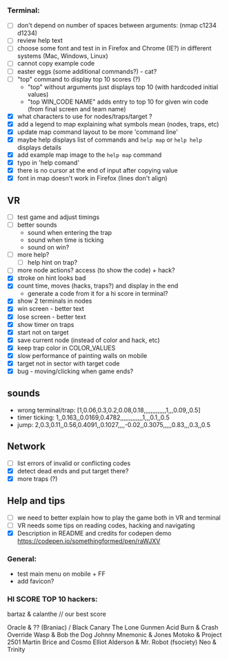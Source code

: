 ### Terminal:
- [ ] don't depend on number of spaces between arguments: (nmap   c1234      d1234)
- [ ] review help text
- [ ] choose some font and test in in Firefox and Chrome (IE?) in different systems (Mac, Windows, Linux)
- [ ] cannot copy example code
- [ ] easter eggs (some additional commands?) - cat?
- [ ] "top" command to display top 10 scores (?)
  - "top" without arguments just displays top 10 (with hardcoded initial values)
  - "top WIN_CODE NAME" adds entry to top 10 for given win code (from final screen and team name)
- [x] what characters to use for nodes/traps/target ?
- [x] add a legend to map explaining what symbols mean (nodes, traps, etc)
- [x] update map command layout to be more 'command line'
- [x] maybe help displays list of commands and `help map` or `help help` displays details
- [x] add example map image to the `help map` command
- [x] typo in 'help comand'
- [x] there is no cursor at the end of input after copying value
- [x] font in map doesn't work in Firefox (lines don't align)

## VR

- [ ] test game and adjust timings
- [ ] better sounds
  - sound when entering the trap
  - sound when time is ticking
  - sound on win?
- [ ] more help?
  - [ ] help hint on trap?
- [ ] more node actions? access (to show the code) + hack?
- [x] stroke on hint looks bad
- [x] count time, moves (hacks, traps?) and display in the end
  - generate a code from it for a hi score in terminal?
- [x] show 2 terminals in nodes
- [x] win screen - better text
- [x] lose screen - better text
- [x] show timer on traps
- [x] start not on target
- [x] save current node (instead of color and hack, etc)
- [x] keep trap color in COLOR_VALUES
- [x] slow performance of painting walls on mobile
- [x] target not in sector with target code
- [x] bug - moving/clicking when game ends?

## sounds
- wrong terminal/trap: [1,0.06,0.3,0.2,0.08,0.18,,,,,,,,,,,,,1,,,0.09,,0.5]
- timer ticking: 1,,0.163,,0.0169,0.4782,,,,,,,,,,,,,1,,,0.1,,0.5
- jump: 2,0.3,0.11,,0.56,0.4091,,0.1027,,,,-0.02,,0.3075,,,,,0.83,,,0.3,,0.5

## Network

- [ ] list errors of invalid or conflicting codes
- [x] detect dead ends and put target there?
- [x] more traps (?)

## Help and tips

- [ ] we need to better explain how to play the game both in VR and terminal
- [ ] VR needs some tips on reading codes, hacking and navigating
- [x] Description in README and credits for codepen demo https://codepen.io/somethingformed/pen/raWJXV

### General:

- test main menu on mobile + FF
- add favicon?


### HI SCORE TOP 10 hackers:

bartaz & calanthe // our best score

Oracle & ?? (Braniac) / Black Canary
The Lone Gunmen
Acid Burn & Crash Override
Wasp & Bob the Dog
Johnny Mnemonic & Jones
Motoko & Project 2501
Martin Brice and Cosmo
Elliot Alderson & Mr. Robot (fsociety)
Neo & Trinity
